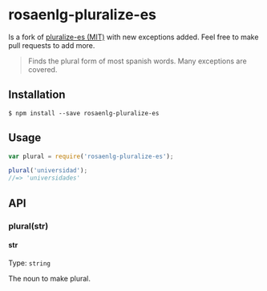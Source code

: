 # rosaenlg-pluralize-es

Is a fork of [pluralize-es (MIT)](https://github.com/jfromaniello/pluralize-es) with new exceptions added.
Feel free to make pull requests to add more.

> Finds the plural form of most spanish words. Many exceptions are covered.

## Installation
```
$ npm install --save rosaenlg-pluralize-es
```

## Usage

```js
var plural = require('rosaenlg-pluralize-es');

plural('universidad');
//=> 'universidades'
```

## API

### plural(str)

#### str

Type: `string`

The noun to make plural.

